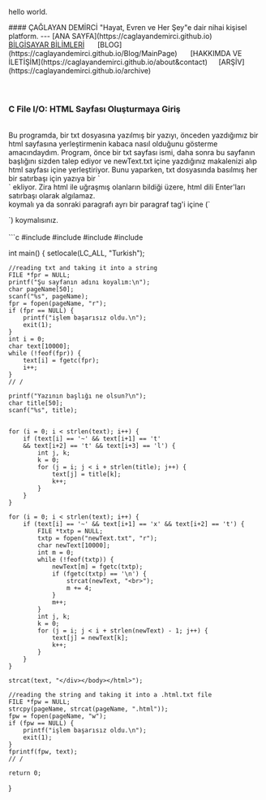 <p3>hello world.</p3>
<head>
	<title>Ana Sayfa</title>
	<link rel="stylesheet" type="text/css" href="../RMStyl.css">
	<link rel="icon" href="../coloricon.png">
	<link rel="stylesheet" href="../sunburs.css">
	<script src="../highlight.pack.js"></script><script>hljs.initHighlightingOnLoad();</script>
</head>
#### ÇAĞLAYAN DEMİRCİ
<p2>"Hayat, Evren ve Her Şey"e dair nihai kişisel platform.</p2>
---
[ANA SAYFA](https://caglayandemirci.github.io) &nbsp;&emsp;
<a class="currentLink" href="https://caglayandemirci.github.io/CS/MainPage">BİLGİSAYAR BİLİMLERİ</a> &nbsp;&emsp;
[BLOG](https://caglayandemirci.github.io/Blog/MainPage)	&nbsp;&emsp;
[HAKKIMDA VE İLETİŞİM](https://caglayandemirci.github.io/about&contact)	&nbsp;&emsp;[ARŞİV](https://caglayandemirci.github.io/archive)	&nbsp;&emsp;
<br><br><br>

### C File I/O: HTML Sayfası Oluşturmaya Giriş
<br>
Bu programda, bir txt dosyasına yazılmış bir yazıyı, önceden yazdığımız bir html sayfasına yerleştirmenin kabaca nasıl olduğunu gösterme amacındaydım.
Program, önce bir txt sayfası ismi, daha sonra bu sayfanın başlığını sizden talep ediyor ve newText.txt içine yazdığınız makalenizi alıp
html sayfası içine yerleştiriyor. Bunu yaparken, txt dosyasında basılmış her bir satırbaşı için yazıya bir `<br>` ekliyor. Zira html
ile uğraşmış olanların bildiği üzere, html dili Enter'ları satırbaşı olarak algılamaz. <br> koymalı ya da sonraki paragrafı ayrı bir paragraf
tag'i içine (`<p></p>`) koymalısınız.
<br><br>
```c
#include <stdio.h>
#include <stdlib.h>
#include <string.h>
#include <locale.h> 

int main() {
	setlocale(LC_ALL, "Turkish");

	//reading txt and taking it into a string
	FILE *fpr = NULL;
	printf("Şu sayfanın adını koyalım:\n");
	char pageName[50];
	scanf("%s", pageName); 
	fpr = fopen(pageName, "r");
	if (fpr == NULL) {
		printf("işlem başarısız oldu.\n");
		exit(1);	
	}	
	int i = 0;
	char text[10000];
	while (!feof(fpr)) {
		text[i] = fgetc(fpr);
		i++;
	}
	// / 
	
	printf("Yazının başlığı ne olsun?\n");
	char title[50];
	scanf("%s", title);
	
	
	for (i = 0; i < strlen(text); i++) {
		if (text[i] == '~' && text[i+1] == 't' 
		&& text[i+2] == 't' && text[i+3] == 'l') {
			int j, k;
			k = 0;
			for (j = i; j < i + strlen(title); j++) {
				text[j] = title[k];
				k++;
			}
		}
	}
	
	for (i = 0; i < strlen(text); i++) {
		if (text[i] == '~' && text[i+1] == 'x' && text[i+2] == 't') {
			FILE *txtp = NULL;
			txtp = fopen("newText.txt", "r");
			char newText[10000];
			int m = 0;
			while (!feof(txtp)) {
				newText[m] = fgetc(txtp);
				if (fgetc(txtp) == '\n') {
					strcat(newText, "<br>");
					m += 4;
				}
				m++;
			}
			int j, k;
			k = 0;
			for (j = i; j < i + strlen(newText) - 1; j++) {
				text[j] = newText[k];
				k++;
			}
		}
	}
	
	strcat(text, "</div></body></html>");
	
	//reading the string and taking it into a .html.txt file
	FILE *fpw = NULL;
	strcpy(pageName, strcat(pageName, ".html"));
	fpw = fopen(pageName, "w");
	if (fpw == NULL) {
		printf("işlem başarısız oldu.\n");
		exit(1);	
	}
	fprintf(fpw, text);
	// / 
	
	return 0;
}


```

